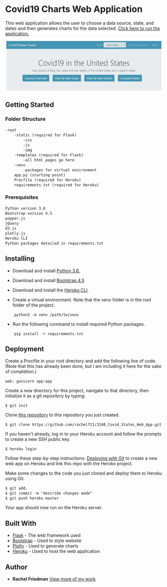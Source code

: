 # Covid19 Charts Web Application

This web application allows the user to choose a data source, state, and dates and then generates charts for the data selected. [Click here to run the application.](https://cs3140-covid-web-app.herokuapp.com/)

![Screenshot off app](https://raw.githubusercontent.com/rachelf21/3140_Covid_States_Web_App/master/static/img/screenshot.jpg)

## Getting Started

### Folder Structure

```
-root
    -static (required for Flask)
        -css
        -js
        -img
    -templates (required for Flask)
        -all html pages go here
    -venv
        -packages for virtual environment
    app.py (starting point)
    Procfile (required for Heroku)
    requirements.txt (required for Heroku)
```

### Prerequisites

```
Python version 3.6
Bootstrap version 4.5
popper.js
jQuery
d3.js
plotly.js
Heroku CLI
Python packages detailed in requirements.txt
```

## Installing

- Download and install [Python 3.6.](https://www.python.org/downloads/)

- Download and install [Bootstrap 4.5](https://getbootstrap.com/docs/4.5/getting-started/download/)

- Download and install the [Heroku CLI](https://devcenter.heroku.com/articles/heroku-cli#download-and-install).

- Create a virtual environment. Note that the venv folder is in the root folder of the project.

```
    python3 -m venv /path/to/venv
```

- Run the following command to install required Python packages.

```
    pip install -r requirements.txt
```

## Deployment

Create a Procfile in your root directory and add the following line of code.
(Note that this has already been done, but I am including it here for the sake of completion.)

```
web: gunicorn app:app
```

Create a new directory for this project, navigate to that directory, then initialize it as a git repository by typing:

```
$ git init
```

Clone [this repository](https://github.com/rachelf21/3140_Covid_States_Web_App.git) to this repository you just created.

```
$ git clone https://github.com/rachelf21/3140_Covid_States_Web_App.git
```

If you haven't already, log in to your Heroku account and follow the prompts to create a new SSH public key.

```
$ heroku login
```

Follow these step-by-step instructions: [Deploying with Git](https://devcenter.heroku.com/articles/git) to create a new web app on Heroku and link this repo with the Heroko project.

Make some changes to the code you just cloned and deploy them to Heroku using Git.

```
$ git add.
$ git commit -m "describe changes made"
$ git push heroku master
```

Your app should now run on the Heroku server.

## Built With

- [Flask](https://flask.palletsprojects.com/en/1.1.x/) - The web framework used
- [Bootstrap](https://getbootstrap.com/docs/4.5/getting-started/introduction/) - Used to style website
- [Plotly](https://plotly.com/javascript/) - Used to generate charts
- [Heroku](https://devcenter.heroku.com/categories/reference) - Used to host the web application

## Author

- **Rachel Friedman** [View more of my work](https://github.com/rachelf21)
